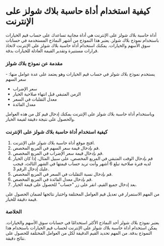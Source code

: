 كيفية استخدام أداة حاسبة بلاك شولز على الإنترنت
===============================================

أداة حاسبة بلاك شولز على الإنترنت هي أداة مجانية تساعدك على حساب قيم الخيارات باستخدام نموذج بلاك شولز. يعتبر هذا النموذج من أشهر النماذج المستخدمة في حسابات سوق الأسهم والخيارات. يمكنك استخدام أداة حاسبة بلاك شولز على الإنترنت لاتخاذ قرارات مستنيرة وتقدير القيمة العادلة للخيارات بدقة.

### مقدمة عن نموذج بلاك شولز

  
يستخدم نموذج بلاك شولز في حساب قيم الخيارات وهو يعتمد على عدة عوامل منها: - سعر السهم
- سعر الإضراب
- الزمن المتبقي قبل انتهاء صلاحية الخيار
- معدل التقلبات في السعر
- معدل الفائدة

وباستخدام أداة حاسبة بلاك شولز على الإنترنت يمكنك إدخال قيم كل من هذه العوامل والحصول على نتيجة دقيقة لقيمة الخيار.

### كيفية استخدام أداة حاسبة بلاك شولز على الإنترنت

  
1. افتح موقع أداة حاسبة بلاك شولز على الإنترنت.
2. قم بإدخال قيمة سعر السهم في المربع المخصص.
3. قم بإدخال قيمة سعر الإضراب في المربع المخصص.
4. قم بإدخال الوقت المتبقي في المربع المخصص، على سبيل المثال، إذا كان الخيار لديه فترة صلاحية تبلغ 6 أشهر وأنت تريد حساب قيمتها في الشهر الثالث، فيجب عليك إدخال الرقم 3.
5. قم بإدخال نسبة التقلبات في السعر في المربع المخصص.
6. قم بإدخال معدل الفائدة في المربع المخصص.
7. بعد إدخال جميع القيم، انقر على زر "حساب" للحصول على قيمة الخيار.

من المهم الاستمرار في تعديل قيم العوامل المختلفة واختبار نتائجها لضمان الحصول على قيمة دقيقة للخيار.

### الخلاصة

  
يعتبر نموذج بلاك شولز أحد النماذج الأكثر استخدامًا في حسابات سوق الأسهم والخيارات. يمكن استخدام أداة حاسبة بلاك شولز على الإنترنت لحساب قيم الخيارات باستخدام هذا النموذج بدقة. من المهم تحديد القيم الدقيقة لكل من العوامل المختلفة للحصول على نتائج دقيقة. 